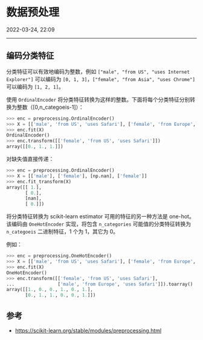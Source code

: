 # 数据预处理

2022-03-24, 22:09
***

## 编码分类特征

分类特征可以有效地编码为整数，例如 `["male", "from US", "uses Internet Explorer"]` 可以编码为 `[0, 1, 3]`，`["female", "from Asia", "uses Chrome"]` 可以编码为 `[1, 2, 1]`。

使用 `OrdinalEncoder` 将分类特征转换为这样的整数。下面将每个分类特征分别转换为整数（[0,n_categoeis-1]）：

```python
>>> enc = preprocessing.OrdinalEncoder()
>>> X = [['male', 'from US', 'uses Safari'], ['female', 'from Europe', 'uses Firefox']]
>>> enc.fit(X)
OrdinalEncoder()
>>> enc.transform([['female', 'from US', 'uses Safari']])
array([[0., 1., 1.]])
```

对缺失值直接传递：

```python
>>> enc = preprocessing.OrdinalEncoder()
>>> X = [['male'], ['female'], [np.nan], ['female']]
>>> enc.fit_transform(X)
array([[ 1.],
       [ 0.],
       [nan],
       [ 0.]])
```

将分类特征转换为 scikit-learn estimator 可用的特征的另一种方法是 one-hot。该编码由 `OneHotEncoder` 实现，将包含 `n_categories` 可能值的分类特征转换为 `n_categoeis` 二进制特征，1 个为 1，其它为 0。

例如：

```python
>>> enc = preprocessing.OneHotEncoder()
>>> X = [['male', 'from US', 'uses Safari'], ['female', 'from Europe', 'uses Firefox']]
>>> enc.fit(X)
OneHotEncoder()
>>> enc.transform([['female', 'from US', 'uses Safari'],
...                ['male', 'from Europe', 'uses Safari']]).toarray()
array([[1., 0., 0., 1., 0., 1.],
       [0., 1., 1., 0., 0., 1.]])
```


## 参考

- https://scikit-learn.org/stable/modules/preprocessing.html
